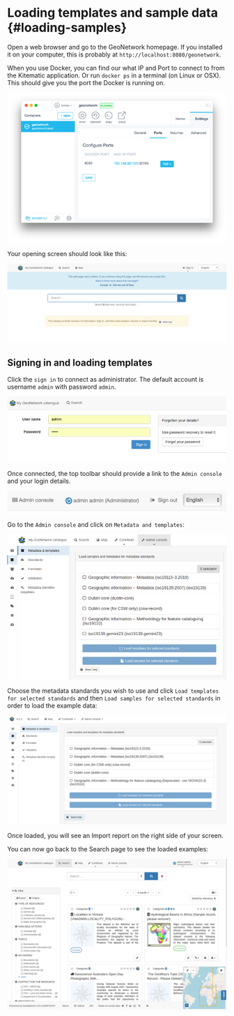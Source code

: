 # Loading templates and sample data {#loading-samples}

Open a web browser and go to the GeoNetwork homepage. If you installed it on your computer, this is probably at `http://localhost:8080/geonetwork`.

When you use Docker, you can find our what IP and Port to connect to from the Kitematic application. Or run `docker ps` in a terminal (on Linux or OSX). This should give you the port the Docker is running on.

![](img/docker.png)

Your opening screen should look like this:

![](img/home-page.png)

## Signing in and loading templates

Click the `sign in` to connect as administrator. The default account is username `admin` with password `admin`.

![](img/signin.png)

Once connected, the top toolbar should provide a link to the `Admin console` and your login details.

![](img/identified-user.png)

Go to the `Admin console` and click on `Metadata and templates`:

![](img/metadata-and-templates.png)

Choose the metadata standards you wish to use and click `Load templates for selected standards` and then `Load samples for selected standards` in order to load the example data:

![](img/templates.png)

Once loaded, you will see an Import report on the right side of your screen.

You can now go back to the Search page to see the loaded examples:

![](img/once-samples-are-loaded.png)
